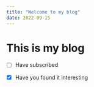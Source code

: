 ```yaml
---
title: "Welcome to my blog"
date: 2022-09-15
---
```



# This is my blog 

- [ ] Have subscribed
- [X] Have you found it interesting


